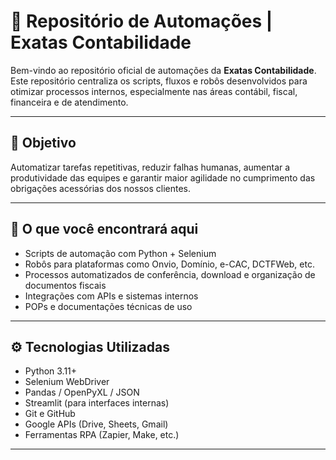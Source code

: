 # 🤖 Repositório de Automações | Exatas Contabilidade

Bem-vindo ao repositório oficial de automações da **Exatas Contabilidade**. Este repositório centraliza os scripts, fluxos e robôs desenvolvidos para otimizar processos internos, especialmente nas áreas contábil, fiscal, financeira e de atendimento.

---

## 📌 Objetivo

Automatizar tarefas repetitivas, reduzir falhas humanas, aumentar a produtividade das equipes e garantir maior agilidade no cumprimento das obrigações acessórias dos nossos clientes.

---

## 🧠 O que você encontrará aqui

- Scripts de automação com Python + Selenium
- Robôs para plataformas como Onvio, Domínio, e-CAC, DCTFWeb, etc.
- Processos automatizados de conferência, download e organização de documentos fiscais
- Integrações com APIs e sistemas internos
- POPs e documentações técnicas de uso

---

## ⚙️ Tecnologias Utilizadas

- Python 3.11+
- Selenium WebDriver
- Pandas / OpenPyXL / JSON
- Streamlit (para interfaces internas)
- Git e GitHub
- Google APIs (Drive, Sheets, Gmail)
- Ferramentas RPA (Zapier, Make, etc.)

---
